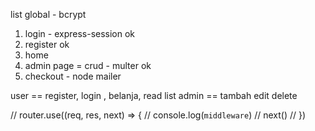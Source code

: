 list 
global - bcrypt
1. login - express-session ok
2. register ok
3. home 
4. admin page = crud - multer ok
5. checkout - node mailer

user == register, login , belanja, read list
admin == tambah edit delete


// router.use((req, res, next) => {
//     console.log(`middleware`)
//     next()
// })